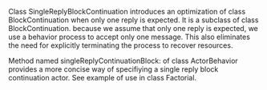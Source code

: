 Class SingleReplyBlockContinuation introduces an optimization of class BlockContinuation when only one reply is expected.
It is a subclass of class BlockContinuation.
because we assume that only one reply is expected, we use a behavior process to accept only one message. This also eliminates the need for explicitly terminating the process to recover resources.

Method named singleReplyContinuationBlock: of class ActorBehavior provides a more concise way of specifiying a single reply block continuation actor. See example of use in class Factorial.
